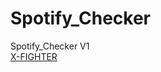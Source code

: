 # Spotify_Checker
Spotify_Checker V1      
[X-FIGHTER](https://scontent-hbe1-1.xx.fbcdn.net/v/t1.0-9/85086430_1074181199642118_5357205840371646464_n.jpg?_nc_cat=102&_nc_ohc=XkyPFdOgpsoAX-d80Iy&_nc_ht=scontent-hbe1-1.xx&oh=92a60be01f8ebd9a3cf903b45512be5d&oe=5EC7EBDA)
